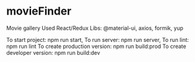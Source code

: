 # movieFinder

Movie gallery
Used React/Redux
Libs: @material-ui, axios, formik, yup

To start project: npm run start,
To run server: npm run server,
To run lint: npm run lint
To create production version: npm run build:prod
To create developer version: npm run build:dev
